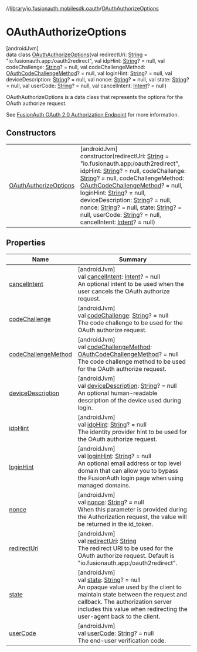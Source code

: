 //[library](../../../index.md)/[io.fusionauth.mobilesdk.oauth](../index.md)/[OAuthAuthorizeOptions](index.md)

# OAuthAuthorizeOptions

[androidJvm]\
data class [OAuthAuthorizeOptions](index.md)(val redirectUri: [String](https://kotlinlang.org/api/latest/jvm/stdlib/kotlin/-string/index.html) = &quot;io.fusionauth.app:/oauth2redirect&quot;, val idpHint: [String](https://kotlinlang.org/api/latest/jvm/stdlib/kotlin/-string/index.html)? = null, val codeChallenge: [String](https://kotlinlang.org/api/latest/jvm/stdlib/kotlin/-string/index.html)? = null, val codeChallengeMethod: [OAuthCodeChallengeMethod](../-o-auth-code-challenge-method/index.md)? = null, val loginHint: [String](https://kotlinlang.org/api/latest/jvm/stdlib/kotlin/-string/index.html)? = null, val deviceDescription: [String](https://kotlinlang.org/api/latest/jvm/stdlib/kotlin/-string/index.html)? = null, val nonce: [String](https://kotlinlang.org/api/latest/jvm/stdlib/kotlin/-string/index.html)? = null, val state: [String](https://kotlinlang.org/api/latest/jvm/stdlib/kotlin/-string/index.html)? = null, val userCode: [String](https://kotlinlang.org/api/latest/jvm/stdlib/kotlin/-string/index.html)? = null, val cancelIntent: [Intent](https://developer.android.com/reference/kotlin/android/content/Intent.html)? = null)

OAuthAuthorizeOptions is a data class that represents the options for the OAuth authorize request.

See [FusionAuth OAuth 2.0 Authorization Endpoint](https://fusionauth.io/docs/lifecycle/authenticate-users/oauth/endpoints#authorize) for more information.

## Constructors

| | |
|---|---|
| [OAuthAuthorizeOptions](-o-auth-authorize-options.md) | [androidJvm]<br>constructor(redirectUri: [String](https://kotlinlang.org/api/latest/jvm/stdlib/kotlin/-string/index.html) = &quot;io.fusionauth.app:/oauth2redirect&quot;, idpHint: [String](https://kotlinlang.org/api/latest/jvm/stdlib/kotlin/-string/index.html)? = null, codeChallenge: [String](https://kotlinlang.org/api/latest/jvm/stdlib/kotlin/-string/index.html)? = null, codeChallengeMethod: [OAuthCodeChallengeMethod](../-o-auth-code-challenge-method/index.md)? = null, loginHint: [String](https://kotlinlang.org/api/latest/jvm/stdlib/kotlin/-string/index.html)? = null, deviceDescription: [String](https://kotlinlang.org/api/latest/jvm/stdlib/kotlin/-string/index.html)? = null, nonce: [String](https://kotlinlang.org/api/latest/jvm/stdlib/kotlin/-string/index.html)? = null, state: [String](https://kotlinlang.org/api/latest/jvm/stdlib/kotlin/-string/index.html)? = null, userCode: [String](https://kotlinlang.org/api/latest/jvm/stdlib/kotlin/-string/index.html)? = null, cancelIntent: [Intent](https://developer.android.com/reference/kotlin/android/content/Intent.html)? = null) |

## Properties

| Name | Summary |
|---|---|
| [cancelIntent](cancel-intent.md) | [androidJvm]<br>val [cancelIntent](cancel-intent.md): [Intent](https://developer.android.com/reference/kotlin/android/content/Intent.html)? = null<br>An optional intent to be used when the user cancels the OAuth authorize request. |
| [codeChallenge](code-challenge.md) | [androidJvm]<br>val [codeChallenge](code-challenge.md): [String](https://kotlinlang.org/api/latest/jvm/stdlib/kotlin/-string/index.html)? = null<br>The code challenge to be used for the OAuth authorize request. |
| [codeChallengeMethod](code-challenge-method.md) | [androidJvm]<br>val [codeChallengeMethod](code-challenge-method.md): [OAuthCodeChallengeMethod](../-o-auth-code-challenge-method/index.md)? = null<br>The code challenge method to be used for the OAuth authorize request. |
| [deviceDescription](device-description.md) | [androidJvm]<br>val [deviceDescription](device-description.md): [String](https://kotlinlang.org/api/latest/jvm/stdlib/kotlin/-string/index.html)? = null<br>An optional human-readable description of the device used during login. |
| [idpHint](idp-hint.md) | [androidJvm]<br>val [idpHint](idp-hint.md): [String](https://kotlinlang.org/api/latest/jvm/stdlib/kotlin/-string/index.html)? = null<br>The identity provider hint to be used for the OAuth authorize request. |
| [loginHint](login-hint.md) | [androidJvm]<br>val [loginHint](login-hint.md): [String](https://kotlinlang.org/api/latest/jvm/stdlib/kotlin/-string/index.html)? = null<br>An optional email address or top level domain that can allow you to bypass the FusionAuth login     page when using managed domains. |
| [nonce](nonce.md) | [androidJvm]<br>val [nonce](nonce.md): [String](https://kotlinlang.org/api/latest/jvm/stdlib/kotlin/-string/index.html)? = null<br>When this parameter is provided during the Authorization request, the value will be returned in the     id_token. |
| [redirectUri](redirect-uri.md) | [androidJvm]<br>val [redirectUri](redirect-uri.md): [String](https://kotlinlang.org/api/latest/jvm/stdlib/kotlin/-string/index.html)<br>The redirect URI to be used for the OAuth authorize request.     Default is &quot;io.fusionauth.app:/oauth2redirect&quot;. |
| [state](state.md) | [androidJvm]<br>val [state](state.md): [String](https://kotlinlang.org/api/latest/jvm/stdlib/kotlin/-string/index.html)? = null<br>An opaque value used by the client to maintain state between the request and callback. The     authorization server includes this value when redirecting the user-agent back to the client. |
| [userCode](user-code.md) | [androidJvm]<br>val [userCode](user-code.md): [String](https://kotlinlang.org/api/latest/jvm/stdlib/kotlin/-string/index.html)? = null<br>The end-user verification code. |
